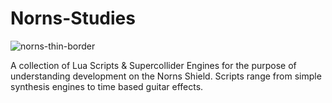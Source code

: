 # Norns-Studies

![norns-thin-border](https://user-images.githubusercontent.com/867946/193263652-ba013b56-dde9-4ce7-90b1-b272eca04d7e.png)

A collection of Lua Scripts & Supercollider Engines for the purpose of understanding development on the Norns Shield.
Scripts range from simple synthesis engines to time based guitar effects.
